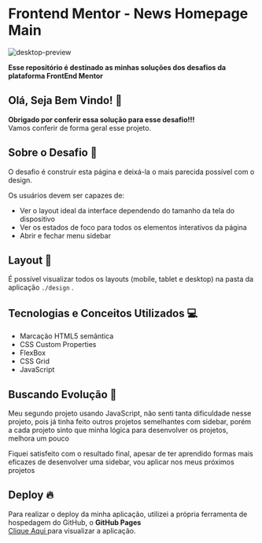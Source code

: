# Frontend Mentor - News Homepage Main

![desktop-preview](https://github.com/gabrielalencs/Frontend-Mentor-Challenges/assets/127636935/df39ce08-2252-4318-80c1-dd6366a36018)

**Esse repositório é destinado as minhas soluções dos desafios da plataforma FrontEnd Mentor**

## Olá, Seja Bem Vindo! 👋

**Obrigado por conferir essa solução para esse desafio!!!** 
<br>
Vamos conferir de forma geral esse projeto.

## Sobre o Desafio 🎯

O desafio é construir esta página e deixá-la o mais parecida possível com o design.

Os usuários devem ser capazes de:

- Ver o layout ideal da interface dependendo do tamanho da tela do dispositivo
- Ver os estados de foco para todos os elementos interativos da página
- Abrir e fechar menu sidebar

## Layout 🎨

É possível visualizar todos os layouts (mobile, tablet e desktop) na pasta da aplicação ` ./design ` .

## Tecnologias e Conceitos Utilizados 💻

- Marcação HTML5 semântica
- CSS Custom Properties
- FlexBox
- CSS Grid
- JavaScript

##  Buscando Evolução 🚀

Meu segundo projeto usando JavaScript, não senti tanta dificuldade nesse projeto, pois já tinha feito outros projetos semelhantes com sidebar, porém a cada projeto sinto que minha lógica para desenvolver os projetos, melhora um pouco

Fiquei satisfeito com o resultado final, apesar de ter aprendido formas mais eficazes de desenvolver uma sidebar, vou aplicar nos meus próximos projetos

## Deploy 🔥
 
Para realizar o deploy da minha aplicação, utilizei a própria ferramenta de hospedagem do GitHub, o **GitHub Pages**
<br>
<a href="https://gabrielalencs.github.io/Frontend-Mentor-Challenges/7.%20News%20Homepage%20Main/">Clique Aqui </a> para visualizar a aplicação.

